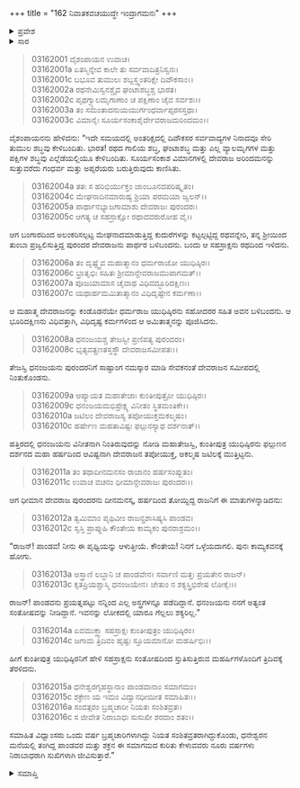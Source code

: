 +++
title = "162 ನಿವಾತಕವಚಯುದ್ಧೇ ಇಂದ್ರಾಗಮನಃ"
+++

<details><summary>ಪ್ರವೇಶ</summary>


।।   ಓಂ ಓಂ ನಮೋ ನಾರಾಯಣಾಯ।।   ಶ್ರೀ ವೇದವ್ಯಾಸಾಯ ನಮಃ ।।

ಶ್ರೀ ಕೃಷ್ಣದ್ವೈಪಾಯನ ವೇದವ್ಯಾಸ ವಿರಚಿತ  

**ಶ್ರೀ ಮಹಾಭಾರತ**

**ಆರಣ್ಯಕ ಪರ್ವ**

**ಯಕ್ಷಯುದ್ಧ ಪರ್ವ**

**ಅಧ್ಯಾಯ 162**

</details>


<details><summary>ಸಾರ</summary>

ಇಂದ್ರನ ಆಗಮನ (1-11). ಯುಧಿಷ್ಠಿರನಿಗೆ ಕಾಮ್ಯಕಕ್ಕೆ ಹಿಂದಿರುಗಲು ಹೇಳಿ ಇಂದ್ರನು ಮರಳಿದುದು (12-16).

</details>


> 03162001 ವೈಶಂಪಾಯನ ಉವಾಚ।  
03162001a ಏತಸ್ಮಿನ್ನೇವ ಕಾಲೇ ತು ಸರ್ವವಾದಿತ್ರನಿಸ್ವನಃ।   
03162001c ಬಭೂವ ತುಮುಲಃ ಶಬ್ದಸ್ತ್ವಂತರಿಕ್ಷೇ ದಿವೌಕಸಾಂ।।  
03162002a ರಥನೇಮಿಸ್ವನಶ್ಚೈವ ಘಂಟಾಶಬ್ಧಶ್ಚ ಭಾರತ।  
03162002c ಪೃಥಗ್ವ್ಯಾಲಮೃಗಾಣಾಂ ಚ ಪಕ್ಷಿಣಾಂ ಚೈವ ಸರ್ವಶಃ।।  
03162003a ತಂ ಸಮಂತಾದನುಯಯುರ್ಗಂಧರ್ವಾಪ್ಸರಸಸ್ತಥಾ।  
03162003c ವಿಮಾನೈಃ ಸೂರ್ಯಸಂಕಾಶೈರ್ದೇವರಾಜಮರಿಂದಮಂ।।

ವೈಶಂಪಾಯನನು ಹೇಳಿದನು: “ಇದೇ ಸಮಯದಲ್ಲಿ ಅಂತರಿಕ್ಷದಲ್ಲಿ ದಿವೌಕಸರ ಸರ್ವವಾದ್ಯಗಳ ನಿನಾದವೂ ಸೇರಿ ತುಮುಲ ಶಬ್ಧವು ಕೇಳಿಬಂದಿತು. ಭಾರತ! ರಥದ ಗಾಲಿಯ ಶಬ್ಧ, ಘಂಟಾಶಬ್ಧ ಮತ್ತು ಎಲ್ಲ ವ್ಯಾಲಮೃಗಗಳ ಮತ್ತು ಪಕ್ಷಿಗಳ ಶಬ್ಧವು ಎಲ್ಲೆಡೆಯಲ್ಲಿಯೂ ಕೇಳಿಬಂದಿತು. ಸೂರ್ಯಸಂಕಾಶ ವಿಮಾನಗಳಲ್ಲಿ ದೇವರಾಜ ಅರಿಂದಮನನ್ನು ಸುತ್ತುವರೆದು ಗಂಧರ್ವ ಮತ್ತು ಅಪ್ಸರೆಯರು ಬರುತ್ತಿರುವುದು ಕಾಣಿಸಿತು.

> 03162004a ತತಃ ಸ ಹರಿಭಿರ್ಯುಕ್ತಂ ಜಾಂಬೂನದಪರಿಷ್ಕೃತಂ।  
03162004c ಮೇಘನಾದಿನಮಾರುಹ್ಯ  ಶ್ರಿಯಾ ಪರಮಯಾ ಜ್ವಲನ್।।  
03162005a ಪಾರ್ಥಾನಭ್ಯಾಜಗಾಮಾಶು ದೇವರಾಜಃ ಪುರಂದರಃ।  
03162005c ಆಗತ್ಯ ಚ ಸಹಸ್ರಾಕ್ಷೋ ರಥಾದವರುರೋಹ ವೈ।।

ಆಗ ಬಂಗಾರದಿಂದ ಅಲಂಕರಿಸಲ್ಪಟ್ಟ ಮೇಘನಾದಮಾಡುತ್ತಿದ್ದ ಕುದುರೆಗಳನ್ನು ಕಟ್ಟಲ್ಪಟ್ಟಿದ್ದ ರಥವನ್ನೇರಿ, ತನ್ನ ಶ್ರೀಯಿಂದ ತುಂಬಾ ಪ್ರಜ್ವಲಿಸುತ್ತಿದ್ದ ಪುರಂದರ ದೇವರಾಜನು ಪಾರ್ಥರ ಬಳಿಬಂದನು. ಬಂದು ಆ ಸಹಸ್ರಾಕ್ಷನು ರಥದಿಂದ ಇಳಿದನು.

> 03162006a ತಂ ದೃಷ್ಟ್ವೈವ ಮಹಾತ್ಮಾನಂ ಧರ್ಮರಾಜೋ ಯುಧಿಷ್ಠಿರಃ।  
03162006c ಭ್ರಾತೃಭಿಃ ಸಹಿತಃ ಶ್ರೀಮಾನ್ದೇವರಾಜಮುಪಾಗಮತ್।।   
03162007a ಪೂಜಯಾಮಾಸ ಚೈವಾಥ ವಿಧಿವದ್ಭೂರಿದಕ್ಷಿಣಃ।  
03162007c ಯಥಾರ್ಹಮಮಿತಾತ್ಮಾನಂ ವಿಧಿದೃಷ್ಟೇನ ಕರ್ಮಣಾ।।

ಆ ಮಹಾತ್ಮ ದೇವರಾಜನನ್ನು ಕಂಡೊಡನೆಯೇ ಧರ್ಮರಾಜ ಯುಧಿಷ್ಠಿರನು ಸಹೋದರರ ಸಹಿತ ಅವನ ಬಳಿಬಂದನು. ಆ ಭೂರಿದಕ್ಷಿಣನು ವಿಧಿವತ್ತಾಗಿ, ವಿಧಿದೃಷ್ಟ ಕರ್ಮಗಳಿಂದ ಆ ಅಮಿತಾತ್ಮನನ್ನು ಪೂಜಿಸಿದನು.

> 03162008a ಧನಂಜಯಶ್ಚ ತೇಜಸ್ವೀ ಪ್ರಣಿಪತ್ಯ ಪುರಂದರಂ।  
03162008c ಭೃತ್ಯವತ್ಪ್ರಣತಸ್ತಸ್ಥೌ ದೇವರಾಜಸಮೀಪತಃ।।

ತೇಜಸ್ವಿ ಧನಂಜಯನು ಪುರಂದರನಿಗೆ ಸಾಷ್ಟಾಂಗ ನಮಸ್ಕಾರ ಮಾಡಿ ಸೇವಕನಂತೆ ದೇವರಾಜನ ಸಮೀಪದಲ್ಲಿ ನಿಂತುಕೊಂಡನು.

> 03162009a ಆಪ್ಯಾಯತ ಮಹಾತೇಜಾಃ ಕುಂತೀಪುತ್ರೋ ಯುಧಿಷ್ಠಿರಃ।  
03162009c ಧನಂಜಯಮಭಿಪ್ರೇಕ್ಷ್ಯ ವಿನೀತಂ ಸ್ಥಿತಮಂತಿಕೇ।।  
03162010a ಜಟಿಲಂ ದೇವರಾಜಸ್ಯ ತಪೋಯುಕ್ತಮಕಲ್ಮಷಂ।  
03162010c ಹರ್ಷೇಣ ಮಹತಾವಿಷ್ಟಃ ಫಲ್ಗುನಸ್ಯಾಥ ದರ್ಶನಾತ್।।

ಹತ್ತಿರದಲ್ಲಿ ಧನಂಜಯನು ವಿನೀತನಾಗಿ ನಿಂತಿರುವುದನ್ನು ನೋಡಿ ಮಹಾತೇಜಸ್ವಿ, ಕುಂತೀಪುತ್ರ ಯುಧಿಷ್ಠಿರನು ಫಲ್ಗುಣನ ದರ್ಶನದ ಮಹಾ ಹರ್ಷದಿಂದ ಆವಿಷ್ಟನಾಗಿ ದೇವರಾಜನ ತಪೋಯುಕ್ತ, ಅಕಲ್ಮಷ ಜಟಿಲಕ್ಕೆ ಮುತ್ತಿಟ್ಟನು.

> 03162011a ತಂ ತಥಾದೀನಮನಸಂ ರಾಜಾನಂ ಹರ್ಷಸಂಪ್ಲುತಂ।  
03162011c ಉವಾಚ ವಚನಂ ಧೀಮಾನ್ದೇವರಾಜಃ ಪುರಂದರಃ।।

ಆಗ ಧೀಮಾನ ದೇವರಾಜ ಪುರಂದರನು ದೀನಮನಸ್ಕ, ಹರ್ಷದಿಂದ ತೋಯ್ದಿದ್ದ ರಾಜನಿಗೆ ಈ ಮಾತುಗಳನ್ನಾಡಿದನು:

> 03162012a ತ್ವಮಿಮಾಂ ಪೃಥಿವೀಂ ರಾಜನ್ಪ್ರಶಾಸಿಷ್ಯಸಿ ಪಾಂಡವ।  
03162012c ಸ್ವಸ್ತಿ ಪ್ರಾಪ್ನುಹಿ ಕೌಂತೇಯ ಕಾಮ್ಯಕಂ ಪುನರಾಶ್ರಮಂ।।

“ರಾಜನ್! ಪಾಂಡವ! ನೀನು ಈ ಪೃಥ್ವಿಯನ್ನು ಆಳುತ್ತೀಯೆ. ಕೌಂತೇಯ! ನಿನಗೆ ಒಳ್ಳೆಯದಾಗಲಿ. ಪುನಃ ಕಾಮ್ಯಕವನಕ್ಕೆ ಹೋಗು.

> 03162013a ಅಸ್ತ್ರಾಣಿ ಲಬ್ಧಾನಿ ಚ ಪಾಂಡವೇನ।
	ಸರ್ವಾಣಿ ಮತ್ತಃ ಪ್ರಯತೇನ ರಾಜನ್।  
> 03162013c ಕೃತಪ್ರಿಯಶ್ಚಾಸ್ಮಿ ಧನಂಜಯೇನ।
	ಜೇತುಂ ನ ಶಕ್ಯಸ್ತ್ರಿಭಿರೇಷ ಲೋಕೈಃ।।  

ರಾಜನ್! ಪಾಂಡವನು ಪ್ರಯತ್ನಪಟ್ಟು ನನ್ನಿಂದ ಎಲ್ಲ ಅಸ್ತ್ರಗಳನ್ನೂ ಪಡೆದಿದ್ದಾನೆ. ಧನಂಜಯನು ನನಗೆ ಅತ್ಯಂತ ಸಂತೋಷವನ್ನು ನೀಡಿದ್ದಾನೆ. ಇವನನ್ನು ಲೋಕದಲ್ಲಿ ಯಾರೂ ಗೆಲ್ಲಲು ಶಕ್ಯರಿಲ್ಲ.”

> 03162014a ಏವಮುಕ್ತ್ವಾ ಸಹಸ್ರಾಕ್ಷಃ ಕುಂತೀಪುತ್ರಂ ಯುಧಿಷ್ಠಿರಂ।  
03162014c ಜಗಾಮ ತ್ರಿದಿವಂ ಹೃಷ್ಟಃ ಸ್ತೂಯಮಾನೋ ಮಹರ್ಷಿಭಿಃ।।

ಹೀಗೆ ಕುಂತೀಪುತ್ರ ಯುಧಿಷ್ಠಿರನಿಗೆ ಹೇಳಿ ಸಹಸ್ರಾಕ್ಷನು ಸಂತೋಷದಿಂದ ಸ್ತುತಿಸುತ್ತಿರುವ ಮಹರ್ಷಿಗಳೊಂದಿಗೆ ತ್ರಿದಿವಕ್ಕೆ ತೆರಳಿದನು.

> 03162015a ಧನೇಶ್ವರಗೃಹಸ್ಥಾನಾಂ ಪಾಂಡವಾನಾಂ ಸಮಾಗಮಂ।  
03162015c ಶಕ್ರೇಣ ಯ ಇಮಂ ವಿದ್ವಾನಧೀಯೀತ ಸಮಾಹಿತಃ।।  
03162016a ಸಂವತ್ಸರಂ ಬ್ರಹ್ಮಚಾರೀ ನಿಯತಃ ಸಂಶಿತವ್ರತಃ।  
03162016c ಸ ಜೀವೇತ ನಿರಾಬಾಧಃ ಸುಸುಖೀ ಶರದಾಂ ಶತಂ।।

ಸಮಾಹಿತ ವಿಧ್ವಾಂಸರು ಒಂದು ವರ್ಷ ಬ್ರಹ್ಮಚಾರಿಗಳಾಗಿದ್ದು ನಿಯತ ಸಂಶಿತವ್ರತರಾಗಿದ್ದುಕೊಂಡು, ಧನೇಶ್ವರನ ಮನೆಯಲ್ಲಿ ತಂಗಿದ್ದ ಪಾಂಡವರ ಮತ್ತು ಶಕ್ರನ ಈ ಸಮಾಗಮದ ಕುರಿತು ಕೇಳುವವರು ನೂರು ವರ್ಷಗಳು ನಿರಾಬಾಧರಾಗಿ ಸುಖಿಗಳಾಗಿ ಜೀವಿಸುತ್ತಾರೆ.”

<details><summary>ಸಮಾಪ್ತಿ</summary>

ಇತಿ ಶ್ರೀ ಮಹಾಭಾರತೇ ಆರಣ್ಯಕಪರ್ವಣಿ ಯಕ್ಷಯುದ್ಧಪರ್ವಣಿ ನಿವಾತಕವಚಯುದ್ಧೇ ಇಂದ್ರಾಗಮನೇ ದ್ವಿಷಷ್ಟ್ಯಧಿಕಶತತಮೋಽಧ್ಯಾಯಃ।  
ಇದು ಮಹಾಭಾರತದ ಆರಣ್ಯಕಪರ್ವದಲ್ಲಿ ಯಕ್ಷಯುದ್ಧಪರ್ವದಲ್ಲಿ ನಿವಾತಕವಚಯುದ್ಧದಲ್ಲಿ ಇಂದ್ರಾಗಮನದಲ್ಲಿ ನೂರಾಅರವತ್ತೆರಡನೆಯ ಅಧ್ಯಾಯವು.

</details>
